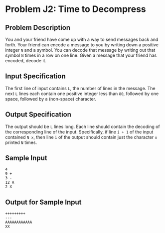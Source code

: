 # Problem J2: Time to Decompress #
## Problem Description ##
You and your friend have come up with a way to send messages back and forth.
Your friend can encode a message to you by writing down a positive integer ```N``` and a symbol.
You can decode that message by writing out that symbol ```N``` times in a row on one line.
Given a message that your friend has encoded, decode it.
## Input Specification ##
The first line of input contains ```L```, the number of lines in the message.
The next ```L``` lines each contain one positive integer less than ```80```, followed by one space, followed by a (non-space) character.

## Output Specification ##
The output should be ```L``` lines long.
Each line should contain the decoding of the corresponding line of the input.
Specifically, if line ```i + 1``` of the input contained ```N x```, then line ```i``` of the output should contain just the character ```x``` printed ```N``` times.

## Sample Input ##
```
4
9 +
3 -
12 A
2 X
```

## Output for Sample Input ##
```
+++++++++
---
AAAAAAAAAAAA
XX
```

